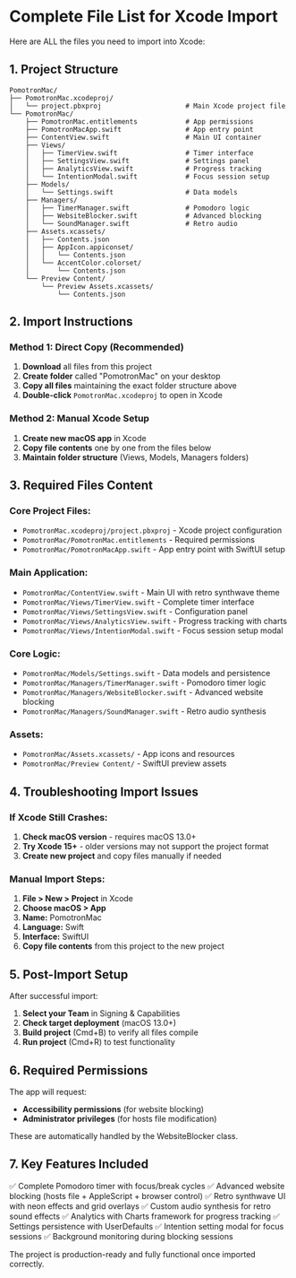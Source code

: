 # Complete File List for Xcode Import

Here are ALL the files you need to import into Xcode:

## 1. Project Structure
```
PomotronMac/
├── PomotronMac.xcodeproj/
│   └── project.pbxproj                     # Main Xcode project file
└── PomotronMac/
    ├── PomotronMac.entitlements            # App permissions
    ├── PomotronMacApp.swift                # App entry point
    ├── ContentView.swift                   # Main UI container
    ├── Views/
    │   ├── TimerView.swift                 # Timer interface
    │   ├── SettingsView.swift              # Settings panel
    │   ├── AnalyticsView.swift             # Progress tracking
    │   └── IntentionModal.swift            # Focus session setup
    ├── Models/
    │   └── Settings.swift                  # Data models
    ├── Managers/
    │   ├── TimerManager.swift              # Pomodoro logic
    │   ├── WebsiteBlocker.swift            # Advanced blocking
    │   └── SoundManager.swift              # Retro audio
    ├── Assets.xcassets/
    │   ├── Contents.json
    │   ├── AppIcon.appiconset/
    │   │   └── Contents.json
    │   └── AccentColor.colorset/
    │       └── Contents.json
    └── Preview Content/
        └── Preview Assets.xcassets/
            └── Contents.json
```

## 2. Import Instructions

### Method 1: Direct Copy (Recommended)
1. **Download** all files from this project
2. **Create folder** called "PomotronMac" on your desktop
3. **Copy all files** maintaining the exact folder structure above
4. **Double-click** `PomotronMac.xcodeproj` to open in Xcode

### Method 2: Manual Xcode Setup
1. **Create new macOS app** in Xcode
2. **Copy file contents** one by one from the files below
3. **Maintain folder structure** (Views, Models, Managers folders)

## 3. Required Files Content

### Core Project Files:
- `PomotronMac.xcodeproj/project.pbxproj` - Xcode project configuration
- `PomotronMac/PomotronMac.entitlements` - Required permissions
- `PomotronMac/PomotronMacApp.swift` - App entry point with SwiftUI setup

### Main Application:
- `PomotronMac/ContentView.swift` - Main UI with retro synthwave theme
- `PomotronMac/Views/TimerView.swift` - Complete timer interface
- `PomotronMac/Views/SettingsView.swift` - Configuration panel
- `PomotronMac/Views/AnalyticsView.swift` - Progress tracking with charts
- `PomotronMac/Views/IntentionModal.swift` - Focus session setup modal

### Core Logic:
- `PomotronMac/Models/Settings.swift` - Data models and persistence
- `PomotronMac/Managers/TimerManager.swift` - Pomodoro timer logic
- `PomotronMac/Managers/WebsiteBlocker.swift` - Advanced website blocking
- `PomotronMac/Managers/SoundManager.swift` - Retro audio synthesis

### Assets:
- `PomotronMac/Assets.xcassets/` - App icons and resources
- `PomotronMac/Preview Content/` - SwiftUI preview assets

## 4. Troubleshooting Import Issues

### If Xcode Still Crashes:
1. **Check macOS version** - requires macOS 13.0+
2. **Try Xcode 15+** - older versions may not support the project format
3. **Create new project** and copy files manually if needed

### Manual Import Steps:
1. **File > New > Project** in Xcode
2. **Choose macOS > App**
3. **Name:** PomotronMac
4. **Language:** Swift
5. **Interface:** SwiftUI
6. **Copy file contents** from this project to the new project

## 5. Post-Import Setup

After successful import:
1. **Select your Team** in Signing & Capabilities
2. **Check target deployment** (macOS 13.0+)
3. **Build project** (Cmd+B) to verify all files compile
4. **Run project** (Cmd+R) to test functionality

## 6. Required Permissions

The app will request:
- **Accessibility permissions** (for website blocking)
- **Administrator privileges** (for hosts file modification)

These are automatically handled by the WebsiteBlocker class.

## 7. Key Features Included

✅ Complete Pomodoro timer with focus/break cycles
✅ Advanced website blocking (hosts file + AppleScript + browser control)
✅ Retro synthwave UI with neon effects and grid overlays
✅ Custom audio synthesis for retro sound effects
✅ Analytics with Charts framework for progress tracking
✅ Settings persistence with UserDefaults
✅ Intention setting modal for focus sessions
✅ Background monitoring during blocking sessions

The project is production-ready and fully functional once imported correctly.